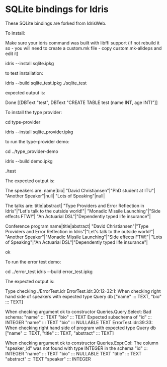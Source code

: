 SQLite bindings for Idris
========

These SQLite bindings are forked from IdrisWeb.

To install:

Make sure your idris command was built with libffi support (if not rebuild it so - you will need to create a custom.mk file - copy custom.mk-alldeps and edit it)

idris --install sqlite.ipkg

to test installation:

idris --build sqlite_test.ipkg
./sqlite_test

expected output is:

Done
[[DBText "test", DBText "CREATE TABLE test (name INT, age INT)"]]

To install the type provider:

cd type-provider

idris --install sqlite_provider.ipkg

to run the type-provider demo:

cd ../type_provider-demo

idris --build demo.ipkg

./test

The expected output is:


The speakers are:
name|bio|
"David Christiansen"|"PhD student at ITU"|
"Another Speaker"|null|
"Lots of Speaking"|null|

The talks are:
title|abstract|
"Type Providers and Error Reflection in Idris"|"Let's talk to the outside world!"|
"Monadic Missile Launching"|"Side effects FTW!"|
"An Actuarial DSL"|"Dependently typed life insurance"|

Conference program
name|title|abstract|
"David Christiansen"|"Type Providers and Error Reflection in Idris"|"Let's talk to the outside world!"|
"Another Speaker"|"Monadic Missile Launching"|"Side effects FTW!"|
"Lots of Speaking"|"An Actuarial DSL"|"Dependently typed life insurance"|

ok


To run the error test demo:

cd ../error_test
idris --build error_test.ipkg

The expected output is:

Type checking ./ErrorTest.idr
ErrorTest.idr:30:12-32:1:
When checking right hand side of speakers with expected type
        Query db ["name" ::: TEXT, "bio" ::: TEXT]

When checking argument ok to constructor Queries.Query.Select:
        Bad schema: 
                "name" ::: TEXT 
                "bio" ::: TEXT 
                Expected subschema of 
                        "id" ::: INTEGER 
                        "name" ::: TEXT 
                        "bio" ::: NULLABLE TEXT
ErrorTest.idr:39:33:
When checking right hand side of program with expected type
        Query db
              ["name" ::: TEXT, "title" ::: TEXT, "abstract" ::: TEXT]

When checking argument ok to constructor Queries.Expr.Col:
        The column "speaker_id" was not found with type INTEGER in the
        schema 
                "id" ::: INTEGER 
                "name" ::: TEXT 
                "bio" ::: NULLABLE TEXT 
                "title" ::: TEXT 
                "abstract" ::: TEXT 
                "speaker" ::: INTEGER
